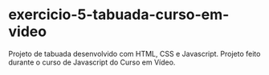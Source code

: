 # exercicio-5-tabuada-curso-em-video

Projeto de tabuada desenvolvido com HTML, CSS e Javascript. Projeto feito durante o curso de Javascript do Curso em Vídeo.
